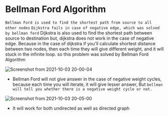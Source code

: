 # Bellman Ford Algorithm
``` Bellman Ford is used to find the shortest path from source to all other nodes ```
``` Dijkstra fails in case of negative edge, which was solved by bellman ford ```
Dijkstra is also used to find the shortest path between source to destination but, dijkstra does not work in the case of negative edge. Because in the case of dijkstra if you'll calculate shortest distance between two nodes, then each time they will give different weight, and it will stuck in the infinite loop. so this problem was solved by Bellman Ford Algorithm


![Screenshot from 2021-10-03 20-00-04](https://user-images.githubusercontent.com/42698268/135758430-30e8a9b9-d576-42ee-91e5-81aefa70bb39.png)

* Bellman Ford will not give answer in the case of negative weight cycles, because each time you will iterate, it will give lesser answer, But ```bellman will tell you whether there is a negative weight cycle or not.```

 ![Screenshot from 2021-10-03 20-05-00](https://user-images.githubusercontent.com/42698268/135758622-c442812f-ab07-437b-b752-1ceb85c7f675.png)

* It will work for both undirected as well as directed graph
